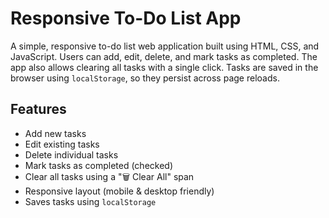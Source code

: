 #  Responsive To-Do List App

A simple, responsive to-do list web application built using HTML, CSS, and JavaScript. Users can add, edit, delete, and mark tasks as completed. The app also allows clearing all tasks with a single click. Tasks are saved in the browser using `localStorage`, so they persist across page reloads.


##  Features

-  Add new tasks
-  Edit existing tasks
-  Delete individual tasks
-  Mark tasks as completed (checked)
-  Clear all tasks using a "🗑 Clear All" span
-  Responsive layout (mobile & desktop friendly)
-  Saves tasks using `localStorage`


